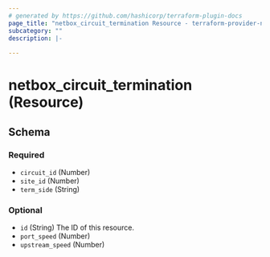 ```yaml
---
# generated by https://github.com/hashicorp/terraform-plugin-docs
page_title: "netbox_circuit_termination Resource - terraform-provider-netbox"
subcategory: ""
description: |-
  
---
```


# netbox_circuit_termination (Resource)





<!-- schema generated by tfplugindocs -->
## Schema

### Required

- `circuit_id` (Number)
- `site_id` (Number)
- `term_side` (String)

### Optional

- `id` (String) The ID of this resource.
- `port_speed` (Number)
- `upstream_speed` (Number)


